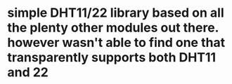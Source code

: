 # simple DHT11/22 library based on all the plenty other modules out there. however wasn't able to find one that transparently supports both DHT11 and 22
